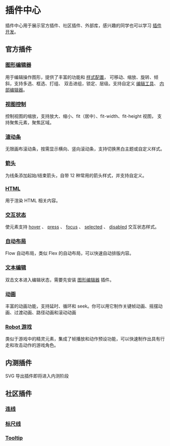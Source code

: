 # 插件中心

插件中心用于展示官方插件、社区插件、外部库，感兴趣的同学也可以学习 [插件开发](./dev.md)。

## 官方插件

### [图形编辑器](/plugin/in/editor/)

用于编辑操作图形，提供了丰富的功能和 [样式配置](/plugin/in/editor/config.md)， 可移动、缩放、旋转、倾斜，支持多选、框选、打组、 双击进组，锁定、层级。支持自定义 [编辑工具](/plugin/in/editor/editOuter/register.md)、 [内部编辑器](/plugin/in/editor/editInner/register.md)。

### [视图控制](/plugin/in/view/)

控制视图的缩放，支持放大、缩小、fit（居中）、fit-width、fit-height 视图， 支持聚焦元素，聚焦区域。

### [滚动条](/plugin/in/scroll/)

无限画布滚动条，按需显示横向、竖向滚动条，支持切换黑白主题或自定义样式。

### [箭头](/plugin/in/arrow/)

为线条添加起始/结束箭头，自带 12 种常用的箭头样式，并支持自定义。

### [HTML](/plugin/in/html/)

用于渲染 HTML 相关内容。

### [交互状态](/plugin/in/state/)

使元素支持 [hover](/reference/property/state/hover) 、 [press](/reference/property/state/press) 、 [focus](/reference/property/state/focus) 、 [selected](/reference/property/state/selected) 、 [disabled](/reference/property/state/disabled) 交互状态样式。

### [自动布局](/plugin/in/flow/)

Flow 自动布局，类似 Flex 的自动布局，可以快速自动排版内容。

### [文本编辑](/plugin/in/text-editor/)

双击文本进入编辑状态，需要先安装 [图形编辑器](/plugin/in/editor/index.md) 插件。

### [动画](/plugin/in/animate/)

丰富的动画功能，支持延时、循环和 seek。你可以用它制作关键帧动画、摇摆动画、过渡动画、路径动画和滚动动画

### [Robot 游戏](/plugin/in/robot/)

类似于游戏中的精灵元素，集成了帧播放和动作预设功能，可以快速制作出具有行走和攻击动作的游戏角色。

## 内测插件

SVG 导出插件即将进入内测阶段

## 社区插件

### [连线](https://www.npmjs.com/package/leafer-x-connector)

### [标尺线](https://www.npmjs.com/package/leafer-x-ruler)

### [Tooltip](https://www.npmjs.com/package/leafer-x-tooltip)
